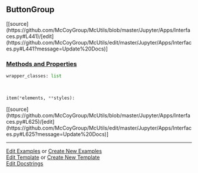 ## <a id="McUtils.Jupyter.Apps.Interfaces.ButtonGroup">ButtonGroup</a> 
<div class="docs-source-link" markdown="1">
[[source](https://github.com/McCoyGroup/McUtils/blob/master/Jupyter/Apps/Interfaces.py#L441)/[edit](https://github.com/McCoyGroup/McUtils/edit/master/Jupyter/Apps/Interfaces.py#L441?message=Update%20Docs)]
</div>



<div class="collapsible-section">
 <div class="collapsible-section collapsible-section-header" markdown="1">
 
### <a class="collapse-link" data-toggle="collapse" href="#methods">Methods and Properties</a> <a class="float-right" data-toggle="collapse" href="#methods"><i class="fa fa-chevron-down"></i></a>

 </div>
 <div class="collapsible-section collapsible-section-body collapse" id="methods" markdown="1">

```python
wrapper_classes: list
```
<a id="McUtils.Jupyter.JHTML.JHTML.JHTML.Bootstrap.Button" class="docs-object-method">&nbsp;</a> 
```python
item(*elements, **styles): 
```
<div class="docs-source-link" markdown="1">
[[source](https://github.com/McCoyGroup/McUtils/blob/master/Jupyter/Apps/Interfaces.py#L625)/[edit](https://github.com/McCoyGroup/McUtils/edit/master/Jupyter/Apps/Interfaces.py#L625?message=Update%20Docs)]
</div>

 </div>
</div>




___

[Edit Examples](https://github.com/McCoyGroup/McUtils/edit/gh-pages/ci/examples/McUtils/Jupyter/Apps/Interfaces/ButtonGroup.md) or 
[Create New Examples](https://github.com/McCoyGroup/McUtils/new/gh-pages/?filename=ci/examples/McUtils/Jupyter/Apps/Interfaces/ButtonGroup.md) <br/>
[Edit Template](https://github.com/McCoyGroup/McUtils/edit/gh-pages/ci/docs/McUtils/Jupyter/Apps/Interfaces/ButtonGroup.md) or 
[Create New Template](https://github.com/McCoyGroup/McUtils/new/gh-pages/?filename=ci/docs/templates/McUtils/Jupyter/Apps/Interfaces/ButtonGroup.md) <br/>
[Edit Docstrings](https://github.com/McCoyGroup/McUtils/edit/master/Jupyter/Apps/Interfaces.py#L441?message=Update%20Docs)